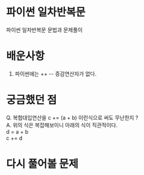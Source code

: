 # 파이썬 일차반복문
파이썬 일차반복문 문법과 문제풀이

# 배운사항
1. 파이썬에는 ++ -- 증감연산자가 없다.

# 궁금했던 점
Q. 복합대입연산을 c += (a + b) 이런식으로 써도 무난한지 ?  
A. 위의 식은 복잡해보이니 아래의 식이 직관적이다.  
    d = a + b  
    c += d

# 다시 풀어볼 문제
